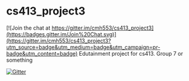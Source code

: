 # cs413_project3

[![Join the chat at https://gitter.im/cmh553/cs413_project3](https://badges.gitter.im/Join%20Chat.svg)](https://gitter.im/cmh553/cs413_project3?utm_source=badge&utm_medium=badge&utm_campaign=pr-badge&utm_content=badge)
Edutainment project for cs413. Group 7 or something

[![Gitter](https://badges.gitter.im/Join%20Chat.svg)](https://gitter.im/cmh553/cs413_project3?utm_source=badge&utm_medium=badge&utm_campaign=pr-badge)
